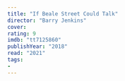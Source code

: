 ```yaml
---
title: "If Beale Street Could Talk"
director: "Barry Jenkins"
cover: 
rating: 9
imdb: "tt7125860"
publishYear: "2018"
read: "2021"
tags:
- 
---
```

